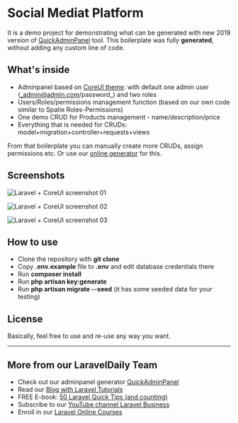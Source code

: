 # Social Mediat Platform

It is a demo project for demonstrating what can be generated with new 2019 version of [QuickAdminPanel](https://2019.quickadminpanel.com) tool. This boilerplate was fully __generated__, without adding any custom line of code.

## What's inside

- Adminpanel based on [CoreUI theme](https://coreui.io/): with default one admin user (_admin@admin.com/password_) and two roles
- Users/Roles/permissions management function (based on our own code similar to Spatie Roles-Permissions)
- One demo CRUD for Products management - name/description/price
- Everything that is needed for CRUDs: model+migration+controller+requests+views

From that boilerplate you can manually create more CRUDs, assign permissions etc. Or use our [online generator](https://2019.quickadminpanel.com) for this.

## Screenshots

![Laravel + CoreUI screenshot 01](https://millionk.com/assets/images/millionk1.PNG)

![Laravel + CoreUI screenshot 02](https://millionk.com/assets/images/millionk2.PNG)

![Laravel + CoreUI screenshot 03](https://millionk.com/assets/images/millionk3.PNG)

## How to use

- Clone the repository with __git clone__
- Copy __.env.example__ file to __.env__ and edit database credentials there
- Run __composer install__
- Run __php artisan key:generate__
- Run __php artisan migrate --seed__ (it has some seeded data for your testing)

## License

Basically, feel free to use and re-use any way you want.

---

## More from our LaravelDaily Team

- Check out our adminpanel generator [QuickAdminPanel](https://quickadminpanel.com)
- Read our [Blog with Laravel Tutorials](https://laraveldaily.com)
- FREE E-book: [50 Laravel Quick Tips (and counting)](https://laraveldaily.com/free-e-book-40-laravel-quick-tips-and-counting/)
- Subscribe to our [YouTube channel Laravel Business](https://www.youtube.com/channel/UCTuplgOBi6tJIlesIboymGA)
- Enroll in our [Laravel Online Courses](https://laraveldaily.teachable.com/)
